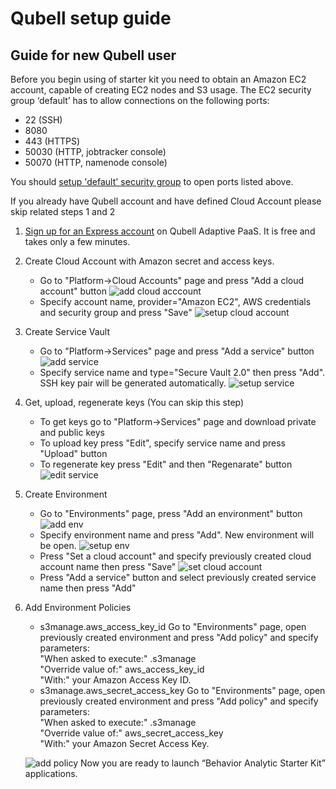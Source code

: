 Qubell setup guide
==================

Guide for new Qubell user
-------------------------
Before you begin using of starter kit you need to obtain an Amazon EC2 account, capable of creating EC2 nodes and S3 usage. 
The EC2 security group ‘default’ has to allow connections on the following ports:
* 22 (SSH)
* 8080
* 443 (НTTPS)
* 50030 (HTTP, jobtracker console)
* 50070 (HTTP, namenode console)

You should [setup 'default' security group][aws_security_group_doc] to open ports listed above.

If you already have Qubell account and have defined Cloud Account please skip related steps 1 and 2

1. [Sign up for an Express account](http://qubell.com/sign-up/) on Qubell Adaptive PaaS. It is free and takes only a few minutes.
2. Create Cloud Account with Amazon secret and access keys.
    - Go to "Platform->Cloud Accounts" page and press "Add a cloud account" button
        ![add cloud acccount][add_cloud_acccount]
    - Specify account name, provider="Amazon EC2", AWS credentials and security group and press "Save"
        ![setup cloud account][setup_cloud_account]
3. Create Service Vault
    - Go to "Platform->Services" page and press "Add a service" button
        ![add service][add_service]
    - Specify service name and type="Secure Vault 2.0" then press "Add". SSH key pair will be generated automatically.
        ![setup service][setup_service]
4. Get, upload, regenerate keys (You can skip this step)
    - To get keys go to "Platform->Services" page and download private and public keys
    - To upload key press "Edit", specify service name and press "Upload" button
    - To regenerate key press "Edit" and then "Regenarate" button
        ![edit service][edit_service]
5. Create Environment
    - Go to "Environments" page, press "Add an environment" button
        ![add env][add_env]
    - Specify environment name and press "Add". New environment will be open.
        ![setup env][setup_env]
    - Press "Set a cloud account" and specify previously created cloud account name then press "Save"
        ![set cloud account][set_cloud_account]
    - Press "Add a service" button and select previously created service name then press "Add"
6. Add Environment Policies     
    - s3manage.aws_access_key_id
        Go to "Environments" page, open previously created environment and press "Add policy" and specify parameters:<br>
            "When asked to execute:" .s3manage<br>
            "Override value of:" aws_access_key_id<br>
            "With:" your Amazon Access Key ID.
    - s3manage.aws_secret_access_key
        Go to "Environments" page, open previously created environment and press "Add policy" and specify parameters:<br>
            "When asked to execute:" .s3manage<br>
            "Override value of:" aws_secret_access_key<br>
            "With:" your Amazon Secret Access Key.
    
    ![add policy][add_policy]
Now you are ready to launch “Behavior Analytic Starter Kit” applications.

[aws_security_group_doc]: http://docs.aws.amazon.com/AWSEC2/latest/UserGuide/using-network-security.html#adding-security-group-rule

[add_cloud_acccount]: https://raw.github.com/griddynamics/Behavior-Analytic-Starter-Kit/master/docs/images/Qubell%20Guide/add_cloud_acccount.png
[setup_cloud_account]: https://raw.github.com/griddynamics/Behavior-Analytic-Starter-Kit/master/docs/images/Qubell%20Guide/setup_cloud_account.png

[add_service]: https://raw.github.com/griddynamics/Behavior-Analytic-Starter-Kit/master/docs/images/Qubell%20Guide/add_service.png
[setup_service]: https://raw.github.com/griddynamics/Behavior-Analytic-Starter-Kit/master/docs/images/Qubell%20Guide/setup_service.png
[edit_service]: https://raw.github.com/griddynamics/Behavior-Analytic-Starter-Kit/master/docs/images/Qubell%20Guide/edit_service.png

[add_env]: https://raw.github.com/griddynamics/Behavior-Analytic-Starter-Kit/master/docs/images/Qubell%20Guide/add_env.png
[setup_env]: https://raw.github.com/griddynamics/Behavior-Analytic-Starter-Kit/master/docs/images/Qubell%20Guide/setup_env.png

[set_cloud_account]: https://raw.github.com/griddynamics/Behavior-Analytic-Starter-Kit/master/docs/images/Qubell%20Guide/set_cloud_account.png

[add_policy]: https://raw.github.com/griddynamics/Behavior-Analytic-Starter-Kit/master/docs/images/Qubell%20Guide/add_policy.png

<!-- [env_page]: https://raw.github.com/griddynamics/Behavior-Analytic-Starter-Kit/master/docs/images/Qubell%20Guide/env_page.png
![env page][env_page]
 -->

